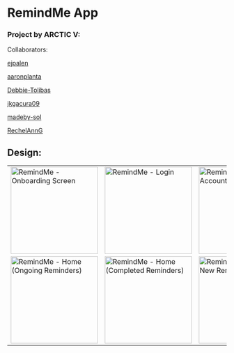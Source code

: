 # RemindMe App
### Project by ARCTIC V:


Collaborators:

[ejpalen](https://github.com/ejpalen)

[aaronplanta](https://github.com/aaronplanta)

[Debbie-Tolibas](https://github.com/Debbie-Tolibas)

[jkgacura09](https://github.com/jkgacura09)

[madeby-sol](https://github.com/madeby-sol)

[RechelAnnG](https://github.com/RechelAnnG)






## Design:

<table>
  <tr>
<td><img width="200" alt="RemindMe - Onboarding Screen" src="https://github.com/ejpalen/RemindMe/assets/92970626/9404f352-1883-4fd2-a63a-a9fd61c53338"></td>
<td><img width="200" alt="RemindMe - Login" src="https://github.com/ejpalen/RemindMe/assets/92970626/28fe0ac2-2cee-4aa7-9623-d0ce0969eaa0">
<td><img width="200" alt="RemindMe - Create Account" src="https://github.com/ejpalen/RemindMe/assets/92970626/1b4d3581-c548-481f-acb0-88a93eb07879"></td>
<td><img width="200" alt="RemindMe - Add Name" src="https://github.com/ejpalen/RemindMe/assets/92970626/e79bf129-6498-4622-bc0f-0a4fec9f4fbb"></td>
</tr>
<td><img width="200" alt="RemindMe - Home (Ongoing Reminders)" src="https://github.com/ejpalen/RemindMe/assets/92970626/3ce137e2-848a-4d0d-986c-20d827be78b8"></td>
<td><img width="200" alt="RemindMe - Home (Completed Reminders)" src="https://github.com/ejpalen/RemindMe/assets/92970626/13947d78-2b84-4019-a9b2-e816151a6ce6"></td>
<td><img width="200" alt="RemindMe - Create New Reminder" src="https://github.com/ejpalen/RemindMe/assets/92970626/7ca26653-40b8-4a95-bb78-941a3c45a8b5"></td>
<td><img width="200" alt="RemindMe - Edit Reminder" src="https://github.com/ejpalen/RemindMe/assets/92970626/ddb28bca-9714-4dd5-94fe-15ae1cd956b1"></td>
  </tr>
</table>


